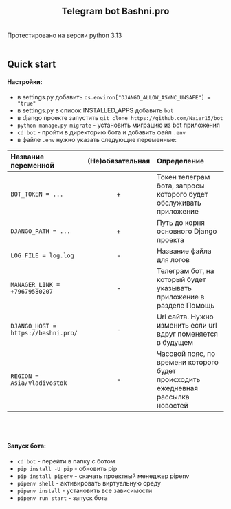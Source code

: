 <h2 align="center">Telegram bot Bashni.pro</h2><br/>
Протестировано на версии python 3.13<br/><br/>

## Quick start
#### Настройки:
- в settings.py добавить `os.environ["DJANGO_ALLOW_ASYNC_UNSAFE"] = "true"`
- в settings.py в список INSTALLED_APPS добавить `bot`
- в django проекте запустить `git clone https://github.com/Naier15/bot`
- `python manage.py migrate` - установить миграцию из bot приложения
- `cd bot` - пройти в директорию бота и добавить файл `.env`
- в файле `.env` нужно указать следующие переменные:<br/>

| Название переменной | (Не)обязательная | Определение |
| :----- | :---: | :------- |
| `BOT_TOKEN = ...` | + | Токен телеграм бота, запросы которого будет обслуживать приложение |
| `DJANGO_PATH = ...` | + | Путь до корня основного Django проекта |
| `LOG_FILE = log.log` | - | Название файла для логов |
| `MANAGER_LINK = +79679580207` | - | Телеграм бот, на который будет указывать приложение в разделе Помощь |
| `DJANGO_HOST = https://bashni.pro/` | - | Url сайта. Нужно изменить если url вдруг поменяется в будущем |
| `REGION = Asia/Vladivostok` | - | Часовой пояс, по времени которого будет происходить ежедневная рассылка новостей |

<br/><br/>

#### Запуск бота:
- `cd bot` - перейти в папку с ботом
- `pip install -U pip` - обновить pip
- `pip install pipenv` - скачать проектный менеджер pipenv
- `pipenv shell` - активировать виртуальную среду
- `pipenv install` - установить все зависимости
- `pipenv run start` - запуск бота

